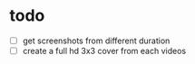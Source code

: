 # todo

- [ ] get screenshots from different duration
- [ ] create a full hd 3x3 cover from each videos
